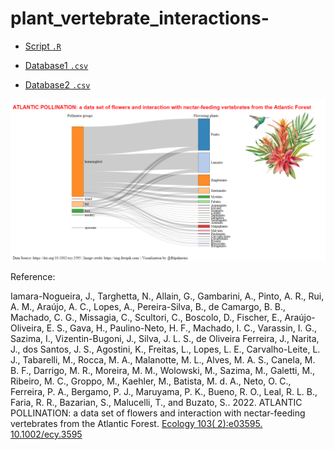 # plant_vertebrate_interactions-



- [Script `.R`](https://github.com/fblpalmeira/plant_vertebrate_interactions/blob/main/30daychallenge_day4.R)

- [Database1 `.csv`](https://github.com/fblpalmeira/plant_vertebrate_interactions/blob/main/ATLANTIC-floverint_int.csv)
- [Database2 `.csv`](https://github.com/fblpalmeira/plant_vertebrate_interactions/blob/main/ATLANTIC-floverint_plant.csv)

<img src="https://github.com/fblpalmeira/plant_vertebrate_interactions/blob/main/30daychallenge_day4.png">

Reference: 

Iamara-Nogueira, J., Targhetta, N., Allain, G., Gambarini, A., Pinto, A. R., Rui, A. M., Araújo, A. C., Lopes, A., Pereira-Silva, B., de Camargo, B. B., Machado, C. G., Missagia, C., Scultori, C., Boscolo, D., Fischer, E., Araújo-Oliveira, E. S., Gava, H., Paulino-Neto, H. F., Machado, I. C., Varassin, I. G., Sazima, I., Vizentin-Bugoni, J., Silva, J. L. S., de Oliveira Ferreira, J., Narita, J., dos Santos, J. S., Agostini, K., Freitas, L., Lopes, L. E., Carvalho-Leite, L. J., Tabarelli, M., Rocca, M. A., Malanotte, M. L., Alves, M. A. S., Canela, M. B. F., Darrigo, M. R., Moreira, M. M., Wolowski, M., Sazima, M., Galetti, M., Ribeiro, M. C., Groppo, M., Kaehler, M., Batista, M. d. A., Neto, O. C., Ferreira, P. A., Bergamo, P. J., Maruyama, P. K., Bueno, R. O., Leal, R. L. B., Faria, R. R., Bazarian, S., Malucelli, T., and Buzato, S.. 2022. ATLANTIC POLLINATION: a data set of flowers and interaction with nectar-feeding vertebrates from the Atlantic Forest. [Ecology 103( 2):e03595. 10.1002/ecy.3595](https://doi.org/10.1002/ecy.3595)
